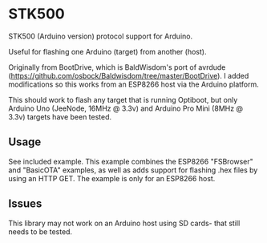 # STK500
STK500 (Arduino version) protocol support for Arduino.

Useful for flashing one Arduino (target) from another (host).

Originally from BootDrive, which is BaldWisdom's port of avrdude (https://github.com/osbock/Baldwisdom/tree/master/BootDrive).  I added modifications so this works from an ESP8266 host via the Arduino platform.

This should work to flash any target that is running Optiboot, but only Arduino Uno (JeeNode, 16MHz @ 3.3v) and Arduino Pro Mini (8MHz @ 3.3v) targets have been tested.

## Usage

See included example.  This example combines the ESP8266 "FSBrowser" and "BasicOTA" examples, as well as adds support for flashing .hex files by using an HTTP GET.  The example is only for an ESP8266 host.

## Issues

This library may not work on an Arduino host using SD cards- that still needs to be tested.
